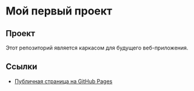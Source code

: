 # Мой первый проект
## Проект
Этот репозиторий является каркасом для будущего веб-приложения.
## Ссылки
- [Публичная страница на GitHub Pages](https://dzemlarisa.github.io/my_awesome-project/src)

